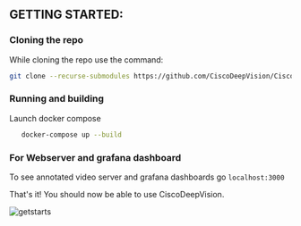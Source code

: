 ## GETTING STARTED:

### Cloning the repo

While cloning the repo use the command:
```bash
git clone --recurse-submodules https://github.com/CiscoDeepVision/CiscoDeepVision.git
```

### Running  and building

Launch docker compose

 ```bash
    docker-compose up --build
```

### For Webserver and grafana dashboard

To see annotated video server and grafana dashboards go
`localhost:3000`

That's it! You should now be able to use CiscoDeepVision.  

![getstarts](images/getstarts.gif)